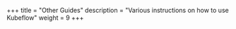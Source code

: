 +++
title = "Other Guides"
description = "Various instructions on how to use Kubeflow"
weight = 9
+++
